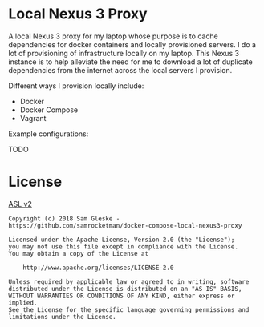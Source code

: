 # Local Nexus 3 Proxy

A local Nexus 3 proxy for my laptop whose purpose is to cache dependencies for
docker containers and locally provisioned servers.  I do a lot of provisioning
of infrastructure locally on my laptop.  This Nexus 3 instance is to help
alleviate the need for me to download a lot of duplicate dependencies from the
internet across the local servers I provision.

Different ways I provision locally include:

- Docker
- Docker Compose
- Vagrant

Example configurations:

TODO

# License

[ASL v2](LICENSE)

```
Copyright (c) 2018 Sam Gleske - https://github.com/samrocketman/docker-compose-local-nexus3-proxy

Licensed under the Apache License, Version 2.0 (the "License");
you may not use this file except in compliance with the License.
You may obtain a copy of the License at

    http://www.apache.org/licenses/LICENSE-2.0

Unless required by applicable law or agreed to in writing, software
distributed under the License is distributed on an "AS IS" BASIS,
WITHOUT WARRANTIES OR CONDITIONS OF ANY KIND, either express or implied.
See the License for the specific language governing permissions and
limitations under the License.
```
